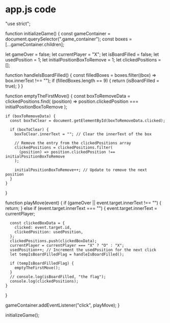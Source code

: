 # app.js code 
"use strict";

function initializeGame() {
  const gameContainer = document.querySelector(".game_container");
  const boxes = [...gameContainer.children];

  let gameOver = false;
  let currentPlayer = "X";
  let isBoardFilled = false;
  let usedPosition = 1;
  let initialPositionBoxToRemove = 1;
  let clickedPositions = [];

  function handleIsBoardFilled() {
    const filledBoxes = boxes.filter((box) => box.innerText !== "");
    if (filledBoxes.length == 9) {
      return (isBoardFilled = true);
    }
  }

  function emptyTheFirstMove() {
    const boxToRemoveData = clickedPositions.find(
      (position) => position.clickedPosition === initialPositionBoxToRemove
    );

    if (boxToRemoveData) {
      const boxToClear = document.getElementById(boxToRemoveData.clicked);

      if (boxToClear) {
        boxToClear.innerText = ""; // Clear the innerText of the box

        // Remove the entry from the clickedPositions array
        clickedPositions = clickedPositions.filter(
          (position) => position.clickedPosition !== initialPositionBoxToRemove
        );

        initialPositionBoxToRemove++; // Update to remove the next position
      }
    }
  }

  function playMove(event) {
    if (gameOver || event.target.innerText !== "") {
      return;
    } else if (event.target.innerText === "") {
      event.target.innerText = currentPlayer;

      const clickedBoxData = {
        clicked: event.target.id,
        clickedPosition: usedPosition,
      };
      clickedPositions.push(clickedBoxData);
      currentPlayer = currentPlayer === "X" ? "O" : "X";
      usedPosition++; // Increment the usedPosition for the next click
      let tempIsBoardFilledFlag = handleIsBoardFilled();

      if (tempIsBoardFilledFlag) {
        emptyTheFirstMove();
      }
      // console.log(isBoardFilled, "the flag");
      console.log(clickedPositions);
    }
  }

  gameContainer.addEventListener("click", playMove);
}

initializeGame();
